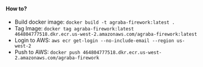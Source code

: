 #### How to?

- Build docker image: `docker build -t agraba-firework:latest .`
- Tag Image: `docker tag agraba-firework:latest 464804777518.dkr.ecr.us-west-2.amazonaws.com/agraba-firework:latest`
- Login to AWS: `aws ecr get-login --no-include-email --region us-west-2`
- Push to AWS: `docker push 464804777518.dkr.ecr.us-west-2.amazonaws.com/agraba-firework`